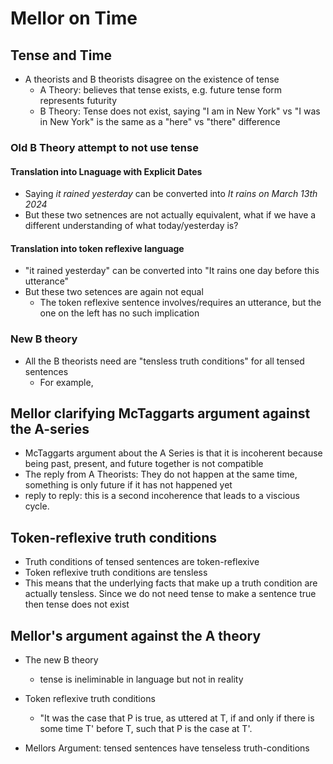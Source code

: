 # Mellor on Time 
## Tense and Time 
- A theorists and B theorists disagree on the existence of tense
    - A Theory: believes that tense exists, e.g. future tense form represents futurity 
    - B Theory: Tense does not exist, saying "I am in New York" vs "I was in New York" is the same as a "here" vs "there" difference
### Old B Theory attempt to not use tense
#### Translation into Lnaguage with Explicit Dates
- Saying _it rained yesterday_ can be converted into _It rains on March 13th 2024_
- But these two setnences are not actually equivalent, what if we have a different understanding of what today/yesterday is? 
#### Translation into token reflexive language 
- "it rained yesterday" can be converted into "It rains one day before this utterance" 
- But these two setences are again not equal 
    - The token reflexive sentence involves/requires an utterance, but the one on the left has no such implication 
### New B theory 
- All the B theorists need are "tensless truth conditions" for all tensed sentences 
    - For example, 
## Mellor clarifying McTaggarts argument against the A-series
- McTaggarts argument about the A Series is that it is incoherent because being past, present, and future together is not compatible 
- The reply from A Theorists: They do not happen at the same time, something is only future if it has not happened yet
- reply to reply: this is a second incoherence that leads to a viscious cycle. 
## Token-reflexive truth conditions
- Truth conditions of tensed sentences are token-reflexive
- Token reflexive truth conditions are tensless
- This means that the underlying facts that make up a truth condition are actually tensless. Since we do not need tense to make a sentence true then tense does not exist

## Mellor's argument against the A theory 
- The new B theory
    - tense is ineliminable in language but not in reality
- Token reflexive truth conditions 
    - "It was the case that P is true, as uttered at T, if and only if there is some time T' before T, such that P is the case at T'.

- Mellors Argument: tensed sentences have tenseless truth-conditions 